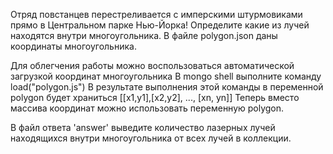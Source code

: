 Отряд повстанцев перестреливается с имперскими штурмовиками прямо в Центральном парке Нью-Йорка!
Определите какие из лучей находятся внутри многоугольника.
В файле polygon.json даны координаты многоугольника.

Для облегчения работы можно воспользоваться автоматической загрузкой координат многоугольника
В mongo shell выполните команду load("polygon.js")
В результате выполнения этой команды в переменной polygon будет храниться [[x1,y1],[x2,y2], ..., [xn, yn]]
Теперь вместо массива координат можно использовать переменную polygon.

В файл ответа 'answer' выведите количество лазерных лучей находящихся внутри многоугольника от всех лучей в коллекции.
